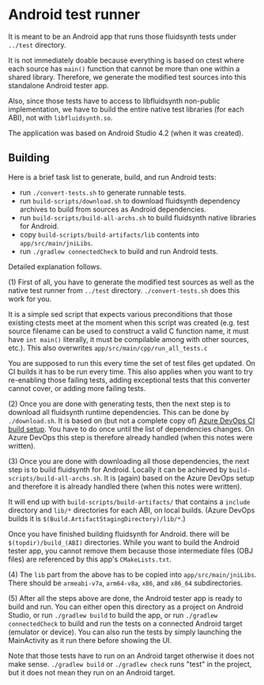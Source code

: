 # Android test runner

It is meant to be an Android app that runs those fluidsynth tests under `../test` directory.

It is not immediately doable because everything is based on ctest where each source has `main()` function that cannot be more than one within a shared library. Therefore, we generate the modified test sources into this standalone Android tester app.

Also, since those tests have to access to libfluidsynth non-public implementation, we have to build the entire native test libraries (for each ABI), not with `libfluidsynth.so`.

The application was based on Android Studio 4.2 (when it was created).

## Building

Here is a brief task list to generate, build, and run Android tests:

- run `./convert-tests.sh` to generate runnable tests.
- run `build-scripts/download.sh` to download fluidsynth dependency archives to build from sources as Android dependencies.
- run `build-scripts/build-all-archs.sh` to build fluidsynth native libraries for Android.
- copy `build-scripts/build-artifacts/lib` contents into `app/src/main/jniLibs`.
- run `./gradlew connectedCheck` to build and run Android tests.

Detailed explanation follows.

(1) First of all, you have to generate the modified test sources as well as the native test runner from `../test` directory. `./convert-tests.sh` does this work for you.

It is a simple sed script that expects various preconditions that those existing ctests meet at the moment when this script was created (e.g. test source filename can be used to construct a valid C function name, it must have `int main()` literally, it must be compilable among with other sources, etc.). This also overwrites `app/src/main/cpp/run_all_tests.c`

You are supposed to run this every time the set of test files get updated. On CI builds it has to be run every time. This also applies when you want to try re-enabling those failing tests, adding exceptional tests that this converter cannot cover, or adding more failing tests.

(2) Once you are done with generating tests, then the next step is to download all fluidsynth runtime dependencies. This can be done by `./download.sh`. It is based on (but not a complete copy of) [Azure DevOps CI build setup](https://github.com/FluidSynth/fluidsynth/blob/master/.azure/azure-pipelines-android.yml). You have to do once until the list of dependencies changes. On Azure DevOps this step is therefore already handled (when this notes were written).

(3) Once you are done with downloading all those dependencies, the next step is to build fluidsynth for Android. Locally it can be achieved by `build-scripts/build-all-archs.sh`. It is (again) based on the Azure DevOps setup and therefore it is already handled there (when this notes were written).

It will end up with `build-scripts/build-artifacts/` that contains a `include` directory and `lib/*` directories for each ABI, on local builds. (Azure DevOps builds it is `$(Build.ArtifactStagingDirectory)/lib/*`.)

Once you have finished building fluidsynth for Android. there will be `$(topdir)/build_(ABI)` directories. While you want to build the Android tester app, you cannot remove them because those intermediate files (OBJ files) are referenced by this app's `CMakeLists.txt`.

(4) The `lib` part from the above has to be copied into `app/src/main/jniLibs`. There should be `armeabi-v7a`, `arm64-v8a`, `x86`, and `x86_64` subdirectories.

(5) After all the steps above are done, the Android tester app is ready to build and run. You can either open this directory as a project on Android Studio, or run `./gradlew build` to build the app, or run `./gradlew connectedCheck` to build and run the tests on a connected Android target (emulator or device). You can also run the tests by simply launching the MainActivity as it run there before showing the UI.

Note that those tests have to run on an Android target otherwise it does not make sense. `./gradlew build` or `./gradlew check` runs "test" in the project, but it does not mean they run on an Android target.
